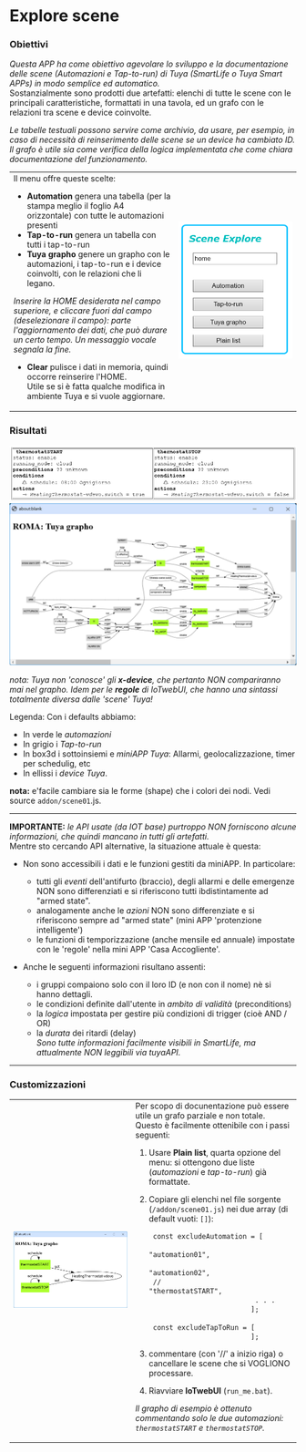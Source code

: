 # Explore scene

### Obiettivi
_Questa APP ha come obiettivo agevolare lo sviluppo e la documentazione delle scene (Automazioni e Tap-to-run) di Tuya (SmartLife o Tuya Smart APPs) in modo semplice ed automatico._ <br>
Sostanzialmente sono prodotti due artefatti: elenchi di tutte le scene con le principali caratteristiche, formattati in una tavola, ed un grafo con le relazioni tra  scene e device coinvolte.

_Le tabelle testuali possono servire come archivio, da usare, per esempio, in caso di necessità di reinserimento delle scene se un device ha cambiato ID._ <br>
_Il grafo è utile sia come verifica della logica implementata che come chiara documentazione del funzionamento._
 

<table width = "100%"><tr><td>
Il menu offre queste scelte:
 
* **Automation** genera una tabella (per la stampa meglio il foglio A4 orizzontale) con tutte le automazioni presenti 
* **Tap-to-run** genera un tabella con tutti i tap-to-run
* **Tuya grapho** genere un grapho con le automazioni, i tap-to-run e i device coinvolti, con le relazioni che li legano.

_Inserire la HOME desiderata nel campo superiore, e cliccare fuori dal campo (deselezionare il campo): parte l'aggiornamento dei dati, che può durare un certo tempo. Un messaggio vocale segnala la fine._

* **Clear** pulisce i dati in memoria, quindi occorre reinserire l'HOME. <br>
 Utile se si è fatta qualche modifica in ambiente Tuya e si vuole aggiornare.
</td><td   width="200pt">
<img src="https://github.com/msillano/IoTwebUI/blob/main/pics/scene01d.png?raw=true">
</td></tr></table>

### Risultati

![](https://github.com/msillano/IoTwebUI/blob/main/pics/Scene01b.png?raw=true)
![](https://github.com/msillano/IoTwebUI/blob/main/pics/scene01a.png?raw=true)

_nota: Tuya non 'conosce' gli **x-device**, che pertanto NON compariranno mai nel grapho. 
Idem per le **regole** di IoTwebUI, che hanno una sintassi totalmente diversa dalle 'scene' Tuya!_

Legenda: Con i defaults abbiamo:

   * In verde le _automazioni_
   * In grigio i _Tap-to-run_
   * In box3d i sottoinsiemi e _miniAPP Tuya_: Allarmi, geolocalizzazione, timer per schedulig, etc
   * In ellissi i _device Tuya_.

**nota:** e'facile cambiare sia le forme (shape) che i colori dei nodi. Vedi source `addon/scene01`.js.
 <hr>
 
**IMPORTANTE:**  _le API usate (da IOT base) purtroppo NON forniscono alcune informazioni, che quindi mancano in tutti gli artefatti._ <br> Mentre sto cercando API alternative, la situazione attuale è questa:

   * Non sono accessibili i dati e le funzioni gestiti da miniAPP. In particolare:
      * tutti gli _eventi_ dell'antifurto (braccio), degli allarmi e delle emergenze NON sono differenziati e si riferiscono tutti ibdistintamente ad "armed state".
      * analogamente anche le _azioni_ NON sono differenziate e si riferiscono sempre ad "armed state" (mini APP 'protenzione intelligente')
      * le funzioni di temporizzazione (anche mensile ed annuale) impostate con le 'regole' nella mini APP 'Casa Accogliente'.

  * Anche le seguenti informazioni risultano assenti:
      * i gruppi compaiono solo con il loro ID (e  non con il nome) nè si hanno dettagli.
      * le condizioni definite dall'utente in _ambito di validità_ (preconditions)
      * la _logica_ impostata  per gestire più condizioni di trigger (cioè AND / OR)
      * la _durata_ dei ritardi (delay)<br>
_Sono tutte informazioni facilmente visibili in SmartLife, ma attualmente NON leggibili via tuyaAPI._

<hr>

### Customizzazioni

<table width = "100%"><tr><td width="200pt">
<img src="https://github.com/msillano/IoTwebUI/blob/main/pics/scene01c.png?raw=true">
</td><td>
Per scopo di docunentazione può essere utile un grafo parziale e non totale.
Questo è facilmente ottenibile con i passi seguenti:

1. Usare **Plain list**, quarta opzione del menu: si ottengono due liste (_automazioni_ e _tap-to-run_) già formattate.
2. Copiare gli elenchi nel file  sorgente (`/addon/scene01.js`) nei due array (di default vuoti: `[]`):

        const excludeAutomation = [
                                 "automation01",
                                 "automation02",
        //                       "thermostatSTART",
                                 . . . 
                                ];

        const excludeTapToRun = [
                                ];
4. commentare (con '//' a inizio riga) o cancellare le scene che si VOGLIONO processare.
5. Riavviare **IoTwebUI** (`run_me.bat`).
   
_Il grapho di esempio è ottenuto commentando solo le due automazioni: `thermostatSTART` e `thermostatSTOP`._

</td></tr></table>
